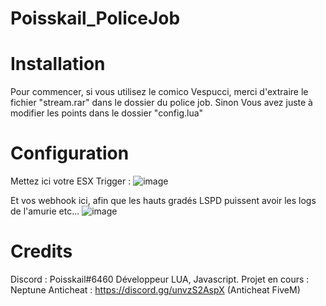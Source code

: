 # Poisskail_PoliceJob

# Installation

Pour commencer, si vous utilisez le comico Vespucci, merci d'extraire le fichier "stream.rar" dans le dossier du police job.
Sinon
Vous avez juste à modifier les points dans le dossier "config.lua"

# Configuration

Mettez ici votre ESX Trigger :
![image](https://user-images.githubusercontent.com/77390674/187496366-73b754d6-0940-4a35-9bf3-fdb414128843.png)

Et vos webhook ici, afin que les hauts gradés LSPD puissent avoir les logs de l'amurie etc...
![image](https://user-images.githubusercontent.com/77390674/187496560-88e2addc-6722-45fc-80b4-cff766a2966f.png)

# Credits

Discord : Poisskail#6460
Développeur LUA, Javascript.
Projet en cours : Neptune Anticheat : https://discord.gg/unvzS2AspX (Anticheat FiveM)
